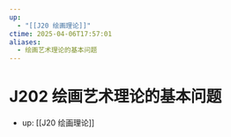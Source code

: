 ```yaml
---
up:
  - "[[J20 绘画理论]]"
ctime: 2025-04-06T17:57:01
aliases:
  - 绘画艺术理论的基本问题
---
```


# J202 绘画艺术理论的基本问题

- up: [[J20 绘画理论]]
